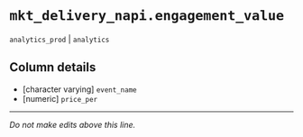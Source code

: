 # `mkt_delivery_napi.engagement_value`
`analytics_prod` | `analytics`

## Column details
* [character varying] `event_name`
* [numeric]   `price_per`

-------------------------------------------------------------------------------
*Do not make edits above this line.*
